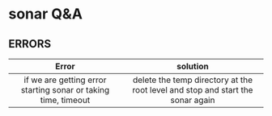 # sonar Q&A

## ERRORS
|Error|solution|
|:---:|:---:|
if we are getting error starting sonar or taking time, timeout | delete the temp directory at the root level and stop and start the sonar again 
